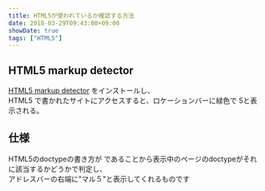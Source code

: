 ```yaml
---
title: HTML5が使われているか確認する方法
date: 2018-03-29T09:43:00+09:00
showDate: true
tags: ["HTML5"]
---
```


## HTML5 markup detector
[HTML5 markup detector](https://chrome.google.com/webstore/detail/html5-markup-detector/bfpdjioikkdalecnekdmimjmfpcbdjmo) をインストールし、  
HTML5 で書かれたサイトにアクセスすると、ロケーションバーに緑色で 5と表示される。

## 仕様
HTML5のdoctypeの書き方が <!doctype html> であることから表示中のページのdoctypeがそれに該当するかどうかで判定し、  
アドレスバーの右端に"マル５"と表示してくれるものです
